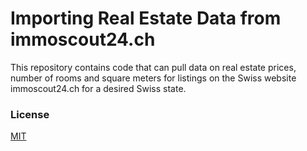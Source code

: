 # Importing Real Estate Data from immoscout24.ch

This repository contains code that can pull data on real estate prices, number of rooms and square meters for listings on the Swiss website immoscout24.ch for a desired Swiss state. 

### License
[MIT](https://choosealicense.com/licenses/mit/)